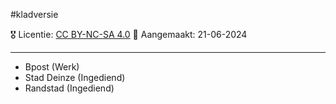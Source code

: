 #kladversie  

🎖️ Licentie: [CC BY-NC-SA 4.0](https://creativecommons.org/licenses/by-nc-sa/4.0/)
📅 Aangemaakt: 21-06-2024

---
- Bpost (Werk)
- Stad Deinze (Ingediend)
- Randstad (Ingediend)



